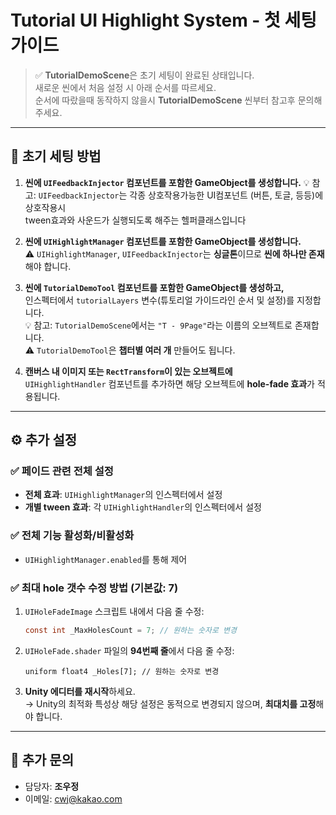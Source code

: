 # Tutorial UI Highlight System - 첫 세팅 가이드

> ✅ **TutorialDemoScene**은 초기 세팅이 완료된 상태입니다.  
> 새로운 씬에서 처음 설정 시 아래 순서를 따르세요.  
> 순서에 따랐을때 동작하지 않을시 **TutorialDemoScene** 씬부터 참고후 문의해주세요.

---

## 🚀 초기 세팅 방법

1. **씬에 `UIFeedbackInjector` 컴포넌트를 포함한 GameObject를 생성합니다.**
   💡 참고: `UIFeedbackInjector`는 각종 상호작용가능한 UI컴포넌트 (버튼, 토글, 등등)에 상호작용시   
   tween효과와 사운드가 실행되도록 해주는 헬퍼클래스입니다   


2. **씬에 `UIHighlightManager` 컴포넌트를 포함한 GameObject를 생성합니다.**  
   ⚠️ `UIHighlightManager`, `UIFeedbackInjector`는 **싱글톤**이므로 **씬에 하나만 존재**해야 합니다.


3. **씬에 `TutorialDemoTool` 컴포넌트를 포함한 GameObject를 생성하고,**  
   인스펙터에서 `tutorialLayers` 변수(튜토리얼 가이드라인 순서 및 설정)를 지정합니다.  
   💡 참고: `TutorialDemoScene`에서는 `"T - 9Page"`라는 이름의 오브젝트로 존재합니다.  
   ⚠️ `TutorialDemoTool`은 **챕터별 여러 개** 만들어도 됩니다.


4. **캔버스 내 이미지 또는 `RectTransform`이 있는 오브젝트에**  
   `UIHighlightHandler` 컴포넌트를 추가하면 해당 오브젝트에 **hole-fade 효과**가 적용됩니다.  

---

## ⚙️ 추가 설정

### ✅ 페이드 관련 전체 설정
- **전체 효과**: `UIHighlightManager`의 인스펙터에서 설정  
- **개별 tween 효과**: 각 `UIHighlightHandler`의 인스펙터에서 설정

### ✅ 전체 기능 활성화/비활성화
- `UIHighlightManager.enabled`를 통해 제어

### ✅ 최대 hole 갯수 수정 방법 (기본값: 7)

1. `UIHoleFadeImage` 스크립트 내에서 다음 줄 수정:
   ```csharp
   const int _MaxHolesCount = 7; // 원하는 숫자로 변경
   ```
2. `UIHoleFade.shader` 파일의 **94번째 줄**에서 다음 줄 수정:
   ```hlsl
   uniform float4 _Holes[7]; // 원하는 숫자로 변경
   ```
3. **Unity 에디터를 재시작**하세요.  
   → Unity의 최적화 특성상 해당 설정은 동적으로 변경되지 않으며, **최대치를 고정**해야 합니다.

---

## 📩 추가 문의

- 담당자: **조우정**  
- 이메일: [cwj@kakao.com](mailto:cwj@kakao.com)
